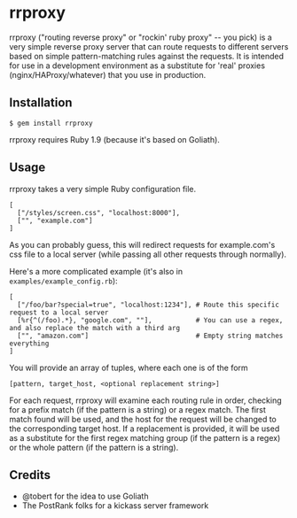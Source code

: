 rrproxy
=======

rrproxy ("routing reverse proxy" or "rockin' ruby proxy" -- you pick) is a very simple reverse proxy server
that can route requests to different servers based on simple pattern-matching rules against the requests. It
is intended for use in a development environment as a substitute for 'real' proxies (nginx/HAProxy/whatever)
that you use in production.

Installation
------------

    $ gem install rrproxy

rrproxy requires Ruby 1.9 (because it's based on Goliath).

Usage
-----

rrproxy takes a very simple Ruby configuration file.

    [
      ["/styles/screen.css", "localhost:8000"],
      ["", "example.com"]
    ]

As you can probably guess, this will redirect requests for example.com's css file to a local server (while
passing all other requests through normally).

Here's a more complicated example (it's also in `examples/example_config.rb`):

    [
      ["/foo/bar?special=true", "localhost:1234"], # Route this specific request to a local server
      [%r{^(/foo).*}, "google.com", ""],           # You can use a regex, and also replace the match with a third arg
      ["", "amazon.com"]                           # Empty string matches everything
    ]

You will provide an array of tuples, where each one is of the form

    [pattern, target_host, <optional replacement string>]

For each request, rrproxy will examine each routing rule in order, checking for a prefix match (if the pattern
is a string) or a regex match. The first match found will be used, and the host for the request will be
changed to the corresponding target host. If a replacement is provided, it will be used as a substitute for
the first regex matching group (if the pattern is a regex) or the whole pattern (if the pattern is a string).

Credits
-------

* @tobert for the idea to use Goliath
* The PostRank folks for a kickass server framework
